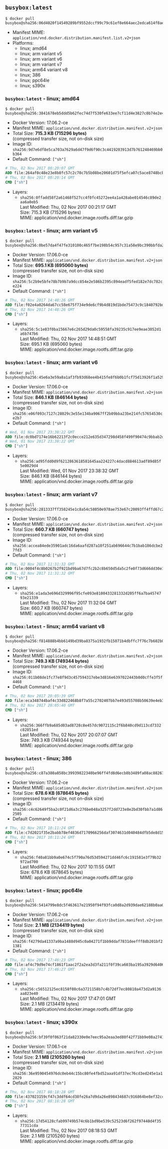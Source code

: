 ## `busybox:latest`

```console
$ docker pull busybox@sha256:06d4020f14549289bf9552dccf99c79c61ef8e664aec2edca614f8ae4af7a4ce
```

-	Manifest MIME: `application/vnd.docker.distribution.manifest.list.v2+json`
-	Platforms:
	-	linux; amd64
	-	linux; arm variant v5
	-	linux; arm variant v6
	-	linux; arm variant v7
	-	linux; arm64 variant v8
	-	linux; 386
	-	linux; ppc64le
	-	linux; s390x

### `busybox:latest` - linux; amd64

```console
$ docker pull busybox@sha256:3841678eb5ddd5b62fec74d7f530fe633ee7cf11d4e3827c0b74e2e4c2a2466f
```

-	Docker Version: 17.06.2-ce
-	Manifest MIME: `application/vnd.docker.distribution.manifest.v2+json`
-	Total Size: **715.3 KB (715296 bytes)**  
	(compressed transfer size, not on-disk size)
-	Image ID: `sha256:9d7e6df8e5ca703a7629a6d47f9d6f90c3c4419203913d7b761248469bb0b364`
-	Default Command: `["sh"]`

```dockerfile
# Thu, 02 Nov 2017 00:20:07 GMT
ADD file:264af0c48e23e8b8fc57c2c70c7b5b08be20601d75f5efca07c5ace8748bcbcd in / 
# Thu, 02 Nov 2017 00:20:14 GMT
CMD ["sh"]
```

-	Layers:
	-	`sha256:0ffadd58f2a61468f527cc4f0fc45272ee4a1a428abe014546c89de2aa6a0eb5`  
		Last Modified: Thu, 02 Nov 2017 00:21:17 GMT  
		Size: 715.3 KB (715296 bytes)  
		MIME: application/vnd.docker.image.rootfs.diff.tar.gzip

### `busybox:latest` - linux; arm variant v5

```console
$ docker pull busybox@sha256:0be57da4f47fe310100c465f7be198b54c957c31a58e9bc390bbfda29003ec36
```

-	Docker Version: 17.06.0-ce
-	Manifest MIME: `application/vnd.docker.distribution.manifest.v2+json`
-	Total Size: **695.1 KB (695060 bytes)**  
	(compressed transfer size, not on-disk size)
-	Image ID: `sha256:5c2b9e5bfe78b7b9b7a9dcc854e2e586b2395c894eadf5fed182e7dc782ce224`
-	Default Command: `["sh"]`

```dockerfile
# Thu, 02 Nov 2017 14:48:26 GMT
ADD file:f02e4a0264da67cc58e675f734e9de6cf9b4d819d1bde75473c9c1840792bdbc in / 
# Thu, 02 Nov 2017 14:48:26 GMT
CMD ["sh"]
```

-	Layers:
	-	`sha256:5c1e03f0ba15667e6c265d29da0c59558fa39235c917ee9eae3052d1a6b747b6`  
		Last Modified: Thu, 02 Nov 2017 14:48:51 GMT  
		Size: 695.1 KB (695060 bytes)  
		MIME: application/vnd.docker.image.rootfs.diff.tar.gzip

### `busybox:latest` - linux; arm variant v6

```console
$ docker pull busybox@sha256:45e6a3e59a8a1af3fb93d68ee4b415fe8f6b0b1fcf75d13926f1a529f556e084
```

-	Docker Version: 17.06.0-ce
-	Manifest MIME: `application/vnd.docker.distribution.manifest.v2+json`
-	Total Size: **846.1 KB (846144 bytes)**  
	(compressed transfer size, not on-disk size)
-	Image ID: `sha256:e06f093c7127c28029c3e55e134ba9067ff2b09bba23be214fc57654530ce2b7`
-	Default Command: `["sh"]`

```dockerfile
# Wed, 01 Nov 2017 23:38:22 GMT
ADD file:dc0bd7174e16b62213f2c0ecce212e635d347298d458f499f90474c9bbab2dc9 in / 
# Wed, 01 Nov 2017 23:38:22 GMT
CMD ["sh"]
```

-	Layers:
	-	`sha256:ad95fdd0d9f6212863618581645aa224227c4dacd884613adf89d85f5e0029d4`  
		Last Modified: Wed, 01 Nov 2017 23:38:32 GMT  
		Size: 846.1 KB (846144 bytes)  
		MIME: application/vnd.docker.image.rootfs.diff.tar.gzip

### `busybox:latest` - linux; arm variant v7

```console
$ docker pull busybox@sha256:2813337ff358245e1c8a54c58050e978ae753e67c20093ff4ffd67c205d6b732
```

-	Docker Version: 17.06.0-ce
-	Manifest MIME: `application/vnd.docker.distribution.manifest.v2+json`
-	Total Size: **660.7 KB (660747 bytes)**  
	(compressed transfer size, not on-disk size)
-	Image ID: `sha256:accea84ede35901adc16da6aafd287a10f251ab696644c7b1bab186dcbe27fd3`
-	Default Command: `["sh"]`

```dockerfile
# Thu, 02 Nov 2017 11:31:32 GMT
ADD file:0004f4c8b0267b2f921bd9ba67d7fc2b2c8b650d5da5c2fe0f73d666dd30e1fd in / 
# Thu, 02 Nov 2017 11:31:32 GMT
CMD ["sh"]
```

-	Layers:
	-	`sha256:e1ada3e696d329996f95cfe093e8100433281332d205ff6a7ba4574793e21339`  
		Last Modified: Thu, 02 Nov 2017 11:32:04 GMT  
		Size: 660.7 KB (660747 bytes)  
		MIME: application/vnd.docker.image.rootfs.diff.tar.gzip

### `busybox:latest` - linux; arm64 variant v8

```console
$ docker pull busybox@sha256:f814888b4bb6149bd39ba8375a1932fb15071b4dbffc7f76c7b602b06abbb820
```

-	Docker Version: 17.06.2-ce
-	Manifest MIME: `application/vnd.docker.distribution.manifest.v2+json`
-	Total Size: **749.3 KB (749344 bytes)**  
	(compressed transfer size, not on-disk size)
-	Image ID: `sha256:011b08de1fc77e8f9d3c457594317ebe3d816e6397022443b0d0cffe3f5f4468`
-	Default Command: `["sh"]`

```dockerfile
# Thu, 02 Nov 2017 20:05:39 GMT
ADD file:eca348744baf4c33d822468b8f7a55c2702407bb7e493d55708b50639e4eb34b in / 
# Thu, 02 Nov 2017 20:05:40 GMT
CMD ["sh"]
```

-	Layers:
	-	`sha256:366ffb9a685d03ad8728c8e457dc9072115c2f6b840cd9d113cd7332c82851ed`  
		Last Modified: Thu, 02 Nov 2017 20:07:07 GMT  
		Size: 749.3 KB (749344 bytes)  
		MIME: application/vnd.docker.image.rootfs.diff.tar.gzip

### `busybox:latest` - linux; 386

```console
$ docker pull busybox@sha256:c87a380a858bc39939822340be96ff4fd8d6ecb8b3489fa08ac88267932e87bf
```

-	Docker Version: 17.06.2-ce
-	Manifest MIME: `application/vnd.docker.distribution.manifest.v2+json`
-	Total Size: **678.6 KB (678645 bytes)**  
	(compressed transfer size, not on-disk size)
-	Image ID: `sha256:c4c62649f5ba2c0f21d6a3c276be048a3257f2dd723e8e2bd30fbb7a1d862505`
-	Default Command: `["sh"]`

```dockerfile
# Thu, 02 Nov 2017 10:11:24 GMT
ADD file:c7d2021f35e2babb78ef4836d7170966256daf3074631d040484dfb5de8d15f9 in / 
# Thu, 02 Nov 2017 10:11:24 GMT
CMD ["sh"]
```

-	Layers:
	-	`sha256:f40a81bb9a0e674c5f790a76d53d594271dd46fc6c191581e3f79b32972ad700`  
		Last Modified: Thu, 02 Nov 2017 10:11:55 GMT  
		Size: 678.6 KB (678645 bytes)  
		MIME: application/vnd.docker.image.rootfs.diff.tar.gzip

### `busybox:latest` - linux; ppc64le

```console
$ docker pull busybox@sha256:5414799e8dc5f463617e21950f94f93fca0d8a2d939dae62188b0aa0915c4a13
```

-	Docker Version: 17.06.2-ce
-	Manifest MIME: `application/vnd.docker.distribution.manifest.v2+json`
-	Total Size: **2.1 MB (2134419 bytes)**  
	(compressed transfer size, not on-disk size)
-	Image ID: `sha256:f4279da41337a9ba1488d945c0a04271f1bb9ddaf7831deefff8db201bf21381`
-	Default Command: `["sh"]`

```dockerfile
# Thu, 02 Nov 2017 17:46:23 GMT
ADD file:af4c79d9e74cf1861f1aac2f2a2ea3d3fa211f0f39ca603ba195a3929d640670 in / 
# Thu, 02 Nov 2017 17:46:27 GMT
CMD ["sh"]
```

-	Layers:
	-	`sha256:c56512125ec8158f08c6a3721158b7c4b72df7ec80810a473d2a9136aa823e40`  
		Last Modified: Thu, 02 Nov 2017 17:47:01 GMT  
		Size: 2.1 MB (2134419 bytes)  
		MIME: application/vnd.docker.image.rootfs.diff.tar.gzip

### `busybox:latest` - linux; s390x

```console
$ docker pull busybox@sha256:bf39f0f063f21da82330e0e7eec95a2eaa3ed80f42f71bb9e08a274131cbeb9c
```

-	Docker Version: 17.06.1-ce
-	Manifest MIME: `application/vnd.docker.distribution.manifest.v2+json`
-	Total Size: **2.1 MB (2105260 bytes)**  
	(compressed transfer size, not on-disk size)
-	Image ID: `sha256:36e9590454976dc0eb44c15bc80fe4fbd52aaa91df37ec76cd3ed245e1a12829`
-	Default Command: `["sh"]`

```dockerfile
# Thu, 02 Nov 2017 08:18:28 GMT
ADD file:437023159cf47c3ddf64cd38fe26a7d9da26e898434687c916864be8ef32cc4f in / 
# Thu, 02 Nov 2017 08:18:28 GMT
CMD ["sh"]
```

-	Layers:
	-	`sha256:17d54128cfab99749b574c6b1bd9be539c52523d6f262f97440d4f3577311cda`  
		Last Modified: Thu, 02 Nov 2017 08:18:53 GMT  
		Size: 2.1 MB (2105260 bytes)  
		MIME: application/vnd.docker.image.rootfs.diff.tar.gzip
